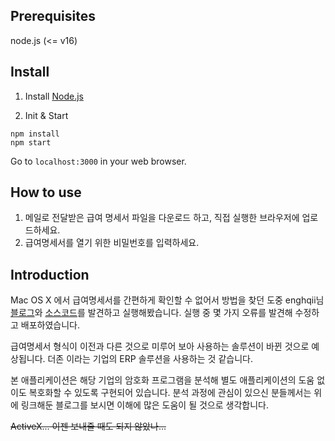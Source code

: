 ## Prerequisites
node.js (<= v16)

## Install

1. Install [Node.js](https://nodejs.org/en/)

2. Init & Start
```
npm install
npm start
```

Go to `localhost:3000` in your web browser. 

## How to use
1. 메일로 전달받은 급여 명세서 파일을 다운로드 하고, 직접 실행한 브라우저에 업로드하세요.
2. 급여명세서를 열기 위한 비밀번호를 입력하세요.

## Introduction
Mac OS X 에서 급여명세서를 간편하게 확인할 수 없어서 방법을 찾던 도중 enghqii님 [블로그](https://enghqii.tistory.com/42)와 [소스코드](https://github.com/enghqii)를 발견하고 실행해봤습니다.
실행 중 몇 가지 오류를 발견해 수정하고 배포하였습니다.

급여명세서 형식이 이전과 다른 것으로 미루어 보아 사용하는 솔루션이 바뀐 것으로 예상됩니다.
더존 이라는 기업의 ERP 솔루션을 사용하는 것 같습니다.

본 애플리케이션은 해당 기업의 암호화 프로그램을 분석해 별도 애플리케이션의 도움 없이도 복호화할 수 있도록 구현되어 있습니다.
분석 과정에 관심이 있으신 분들께서는 위에 링크해둔 블로그를 보시면 이해에 많은 도움이 될 것으로 생각합니다.

~~ActiveX... 이젠 보내줄 때도 되지 않았나...~~
